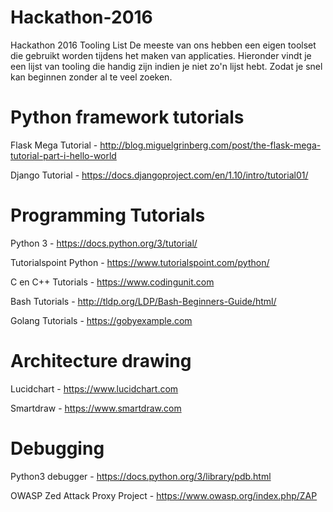 # Hackathon-2016
Hackathon 2016 Tooling List
De meeste van ons hebben een eigen toolset die gebruikt worden tijdens het maken van applicaties. Hieronder vindt
je een lijst van tooling die handig zijn indien je niet zo'n lijst hebt. Zodat je snel kan beginnen zonder al te
veel zoeken.

#  Python framework tutorials
Flask Mega Tutorial             - http://blog.miguelgrinberg.com/post/the-flask-mega-tutorial-part-i-hello-world

Django Tutorial                 - https://docs.djangoproject.com/en/1.10/intro/tutorial01/  

# Programming Tutorials
Python 3                        - https://docs.python.org/3/tutorial/

Tutorialspoint Python           - https://www.tutorialspoint.com/python/

C en C++ Tutorials              - https://www.codingunit.com

Bash Tutorials                  - http://tldp.org/LDP/Bash-Beginners-Guide/html/

Golang Tutorials                - https://gobyexample.com

#  Architecture  drawing
Lucidchart                      - https://www.lucidchart.com

Smartdraw                       - https://www.smartdraw.com

#  Debugging
Python3  debugger               -  https://docs.python.org/3/library/pdb.html

OWASP Zed Attack Proxy Project  -  https://www.owasp.org/index.php/ZAP

